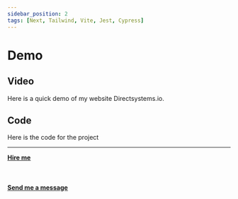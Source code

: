 ```yaml
---
sidebar_position: 2
tags: [Next, Tailwind, Vite, Jest, Cypress]
---
```


# Demo
## Video

Here is a quick demo of my website Directsystems.io.

## Code


Here is the code for the project




<hr></hr>

<a href="https://calendly.com/mattherzog/business-chat" target="_blank"><b><u>Hire me</u></b></a>
<br></br>
<br></br>
<a href="mailto:matt@mattherzog.me" target="_blank"><b><u>Send me a message</u></b></a>